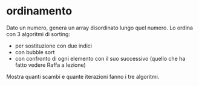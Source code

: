 # ordinamento

 Dato un numero, genera un array disordinato lungo quel numero.
 Lo ordina con 3 algoritmi di sorting: 
  - per sostituzione con due indici
  - con bubble sort
  - con confronto di ogni elemento con il suo successivo (quello che ha fatto vedere Raffa a lezione)
  
 Mostra quanti scambi e quante iterazioni fanno i tre algoritmi.
